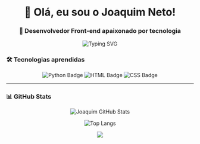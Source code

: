 <h1 align="center">👋 Olá, eu sou o Joaquim Neto!</h1>
<h3 align="center">🚀 Desenvolvedor Front-end apaixonado por tecnologia</h3>

<p align="center">
  <img src="https://readme-typing-svg.herokuapp.com?font=Fira+Code&size=22&pause=1000&color=F7F7F7&center=true&vCenter=true&width=500&lines=HTML+%7C+CSS+%7C+Python;Criatividade+e+código+caminham+juntos;Bem-vindo+ao+meu+universo+dev!" alt="Typing SVG" />
</p>


### 🛠️ Tecnologias aprendidas

<p align="center">
  <img src="https://img.shields.io/badge/Python-3776AB?style=for-the-badge&logo=python&logoColor=white" alt="Python Badge"/>
  <img src="https://img.shields.io/badge/HTML5-E34F26?style=for-the-badge&logo=html5&logoColor=white" alt="HTML Badge"/>
  <img src="https://img.shields.io/badge/CSS3-1572B6?style=for-the-badge&logo=css3&logoColor=white" alt="CSS Badge"/>
</p>

---

### 📊 GitHub Stats

<p align="center">
  <img src="https://github-readme-stats.vercel.app/api?username=joaquimneto&show_icons=true&theme=radical" alt="Joaquim GitHub Stats"/>
</p>

<p align="center">
  <img src="https://github-readme-stats.vercel.app/api/top-langs/?username=joaquimneto&layout=compact&theme=radical" alt="Top Langs"/>
</p>

<p align="center">
  <img src="https://capsule-render.vercel.app/api?type=waving&color=0:2F80ED,100:56CCF2&height=100&section=footer"/>
</p>
